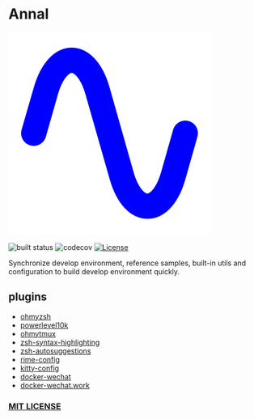 # Annal

![icon](./icons/icon.svg)

![built status](https://github.com/ahaooahaz/Annal/actions/workflows/ci.yaml/badge.svg) ![codecov](https://codecov.io/gh/ahaooahaz/Annal/branch/master/graph/badge.svg) [![License](https://img.shields.io/github/license/ahaooahaz/Annal)](https://raw.githubusercontent.com/ahaooahaz/Annal/master/LICENSE)

Synchronize develop environment, reference samples, built-in utils and configuration to build develop environment quickly.

## plugins

- [ohmyzsh](https://github.com/ohmyzsh/ohmyzsh)
- [powerlevel10k](https://github.com/romkatv/powerlevel10k)
- [ohmytmux](https://github.com/gpakosz/.tmux)
- [zsh-syntax-highlighting](https://github.com/zsh-users/zsh-syntax-highlighting)
- [zsh-autosuggestions](https://github.com/zsh-users/zsh-autosuggestions)
- [rime-config](configs/rime)
- [kitty-config](configs/kitty)
- [docker-wechat](scripts/docker-wechat.sh)
- [docker-wechat.work](scripts/docker-chat.work.sh)

### [MIT LICENSE](LICENSE)

